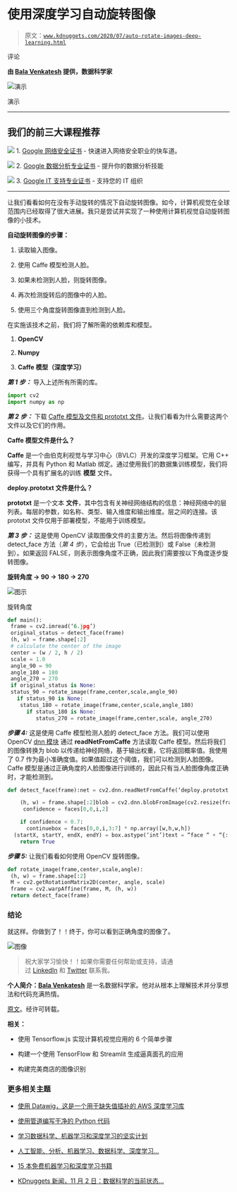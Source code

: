 # 使用深度学习自动旋转图像

> 原文：[`www.kdnuggets.com/2020/07/auto-rotate-images-deep-learning.html`](https://www.kdnuggets.com/2020/07/auto-rotate-images-deep-learning.html)

评论

**由 [Bala Venkatesh](https://www.linkedin.com/in/bala-venkatesh-67964247/) 提供，数据科学家**

![演示](img/cce0b2a5cbcfaa71f48f6baf7f91087a.png)

演示

* * *

## 我们的前三大课程推荐

![](img/0244c01ba9267c002ef39d4907e0b8fb.png) 1\. [Google 网络安全证书](https://www.kdnuggets.com/google-cybersecurity) - 快速进入网络安全职业的快车道。

![](img/e225c49c3c91745821c8c0368bf04711.png) 2\. [Google 数据分析专业证书](https://www.kdnuggets.com/google-data-analytics) - 提升你的数据分析技能

![](img/0244c01ba9267c002ef39d4907e0b8fb.png) 3\. [Google IT 支持专业证书](https://www.kdnuggets.com/google-itsupport) - 支持您的 IT 组织

* * *

让我们看看如何在没有手动旋转的情况下自动旋转图像。如今，计算机视觉在全球范围内已经取得了很大进展。我只是尝试并实现了一种使用计算机视觉自动旋转图像的小技术。

**自动旋转图像的步骤：**

1.  读取输入图像。

1.  使用 Caffe 模型检测人脸。

1.  如果未检测到人脸，则旋转图像。

1.  再次检测旋转后的图像中的人脸。

1.  使用三个角度旋转图像直到检测到人脸。

在实施该技术之前，我们将了解所需的依赖库和模型。

1.  **OpenCV**

1.  **Numpy**

1.  **Caffe 模型（深度学习）**

***第 1 步：*** 导入上述所有所需的库。

```py
import cv2
import numpy as np
```

***第 2 步：*** 下载 [Caffe 模型及文件和 prototxt 文件](https://github.com/balavenkatesh3322/Face_Recognition/tree/master/model)。让我们看看为什么需要这两个文件以及它们的作用。

**Caffe 模型文件是什么？**

**Caffe** 是一个由伯克利视觉与学习中心（BVLC）开发的深度学习框架。它用 C++ 编写，并具有 Python 和 Matlab 绑定。通过使用我们的数据集训练模型，我们将获得一个具有扩展名的训练 **模型** 文件。

**deploy.prototxt 文件是什么？**

**prototxt** 是一个文本 **文件**，其中包含有关神经网络结构的信息：神经网络中的层列表。每层的参数，如名称、类型、输入维度和输出维度。层之间的连接。该 prototxt 文件仅用于部署模型，不能用于训练模型。

***第 3 步：*** 这是使用 OpenCV 读取图像文件的主要方法。然后将图像传递到 detect_face 方法（*第 4 步*），它会给出 True（已检测到）或 False（未检测到）。如果返回 FALSE，则表示图像角度不正确，因此我们需要按以下角度逐步旋转图像。

**旋转角度 -> 90 -> 180 -> 270**

![图示](img/f4851c72f3a82b058c6823165207a88b.png)

旋转角度

```py
def main(): 
 frame = cv2.imread(‘6.jpg’)
 original_status = detect_face(frame)
 (h, w) = frame.shape[:2]
 # calculate the center of the image
 center = (w / 2, h / 2)
 scale = 1.0
 angle_90 = 90
 angle_180 = 180
 angle_270 = 270
 if original_status is None:
 status_90 = rotate_image(frame,center,scale,angle_90)
   if status_90 is None:
    status_180 = rotate_image(frame,center,scale,angle_180)
      if status_180 is None:
         status_270 = rotate_image(frame,center,scale, angle_270)
```

***步骤 4:*** 这是使用 Caffe 模型检测人脸的 detect_face 方法。我们可以使用 OpenCV [dnn 模块](https://docs.opencv.org/master/d2/d58/tutorial_table_of_content_dnn.html) 通过 **readNetFromCaffe** 方法读取 Caffe 模型。然后将我们的图像转换为 blob 以传递给神经网络，基于输出权重，它将返回概率值。我使用了 0.7 作为最小准确度值。如果值超过这个阈值，我们可以检测到人脸图像。Caffe 模型是通过正确角度的人脸图像进行训练的，因此只有当人脸图像角度正确时，才能检测到。

```py
def detect_face(frame):net = cv2.dnn.readNetFromCaffe(‘deploy.prototxt’,        ‘res10_300x300_ssd_iter_140000.caffemodel’)

    (h, w) = frame.shape[:2]blob = cv2.dnn.blobFromImage(cv2.resize(frame,(300,300)), 1.0,   (300,300), (104.0,177.0,123.0))net.setInput(blob)faces = net.forward()for i in range(0, faces.shape[2]):
     confidence = faces[0,0,i,2]

    if confidence < 0.7:
      continuebox = faces[0,0,i,3:7] * np.array([w,h,w,h])
  (startX, startY, endX, endY) = box.astype(‘int’)text = “face “ + “{:.2f}%”.format(confidence * 100)cv2.imwrite(‘test.jpg’,frame)
    return True
```

***步骤 5:*** 让我们看看如何使用 OpenCV 旋转图像。

```py
def rotate_image(frame,center,scale,angle):
 (h, w) = frame.shape[:2]
 M = cv2.getRotationMatrix2D(center, angle, scale)
 frame = cv2.warpAffine(frame, M, (h, w))
 return detect_face(frame)
```

### 结论

就这样。你做到了！！终于，你可以看到正确角度的图像了。

![图像](img/2ef42bd943dae06e07b34f5bb93b1202.png)

> 祝大家学习愉快！！如果你需要任何帮助或支持，请通过 [LinkedIn](https://www.linkedin.com/in/bala-venkatesh-67964247/) 和 [Twitter](https://twitter.com/balavenkatesh22) 联系我。

**个人简介：[Bala Venkatesh](https://www.linkedin.com/in/bala-venkatesh-67964247/)** 是一名数据科学家。他对从根本上理解技术并分享想法和代码充满热情。

[原文](https://medium.com/analytics-vidhya/how-to-auto-rotate-the-image-using-deep-learning-c34b2e0e157d)。经许可转载。

**相关：**

+   使用 Tensorflow.js 实现计算机视觉应用的 6 个简单步骤

+   构建一个使用 TensorFlow 和 Streamlit 生成逼真面孔的应用

+   构建完美商店的图像识别

### 更多相关主题

+   [使用 Datawig，这是一个用于缺失值插补的 AWS 深度学习库](https://www.kdnuggets.com/2021/12/datawig-aws-deep-learning-library-missing-value-imputation.html)

+   [使用管道编写干净的 Python 代码](https://www.kdnuggets.com/2021/12/write-clean-python-code-pipes.html)

+   [学习数据科学、机器学习和深度学习的坚实计划](https://www.kdnuggets.com/2023/01/mwiti-solid-plan-learning-data-science-machine-learning-deep-learning.html)

+   [人工智能、分析、机器学习、数据科学、深度学习…](https://www.kdnuggets.com/2021/12/developments-predictions-ai-machine-learning-data-science-research.html)

+   [15 本免费机器学习和深度学习书籍](https://www.kdnuggets.com/2022/10/15-free-machine-learning-deep-learning-books.html)

+   [KDnuggets 新闻，11 月 2 日：数据科学的当前状态…](https://www.kdnuggets.com/2022/n43.html)
